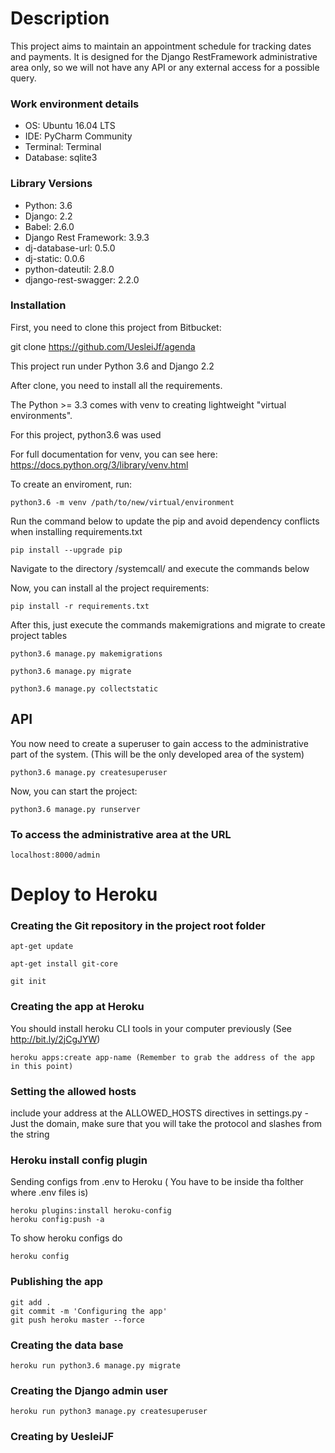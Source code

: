 # Description

This project aims to maintain an appointment schedule for tracking dates and payments.
It is designed for the Django RestFramework administrative area only, so we will not have any API or any external access for a possible query.

### Work environment details

* OS: Ubuntu 16.04 LTS
* IDE: PyCharm Community
* Terminal: Terminal
* Database: sqlite3

### Library Versions

* Python:   3.6
* Django:   2.2
* Babel: 2.6.0
* Django Rest Framework: 3.9.3
* dj-database-url: 0.5.0
* dj-static: 0.0.6
* python-dateutil: 2.8.0
* django-rest-swagger: 2.2.0

### Installation

First, you need to clone this project from Bitbucket:

git clone https://github.com/UesleiJf/agenda

This project run under Python 3.6 and Django 2.2

After clone, you need to install all the requirements. 

The Python >= 3.3 comes with venv to creating lightweight "virtual environments".

For this project, python3.6 was used

For full documentation for venv, you can see here:
https://docs.python.org/3/library/venv.html

To create an enviroment, run:

    python3.6 -m venv /path/to/new/virtual/environment

Run the command below to update the pip and avoid dependency conflicts when installing requirements.txt

    pip install --upgrade pip

Navigate to the directory /systemcall/ and execute the commands below

Now, you can install al the project requirements:

    pip install -r requirements.txt

After this, just execute the commands makemigrations and migrate to create project tables

    python3.6 manage.py makemigrations

    python3.6 manage.py migrate

    python3.6 manage.py collectstatic

## API

You now need to create a superuser to gain access to the administrative part of the system. (This will be the only developed area of the system)

    python3.6 manage.py createsuperuser

Now, you can start the project:

    python3.6 manage.py runserver

### To access the administrative area at the URL

    localhost:8000/admin


# Deploy to Heroku

### Creating the Git repository in the project root folder

    apt-get update
    
    apt-get install git-core
    
    git init
    
### Creating the app at Heroku

You should install heroku CLI tools in your computer previously (See http://bit.ly/2jCgJYW)

    heroku apps:create app-name (Remember to grab the address of the app in this point)

### Setting the allowed hosts

include your address at the ALLOWED_HOSTS directives in settings.py - 
Just the domain, make sure that you will take the protocol and slashes from the string

### Heroku install config plugin

Sending configs from .env to Heroku ( You have to be inside tha folther where .env files is)

    heroku plugins:install heroku-config
    heroku config:push -a

To show heroku configs do

    heroku config
    
### Publishing the app

    git add .
    git commit -m 'Configuring the app'
    git push heroku master --force
    
### Creating the data base

    heroku run python3.6 manage.py migrate
    
### Creating the Django admin user

    heroku run python3 manage.py createsuperuser
    
### Creating by UesleiJF
